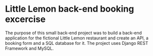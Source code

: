 # Little Lemon back-end booking excercise

The purpose of this small back-end project was to build a back-end application for the fictional Little Lemon restaurant and create an API, a booking form and a SQL database for it.
The project uses Django REST Framework and MySQL.
